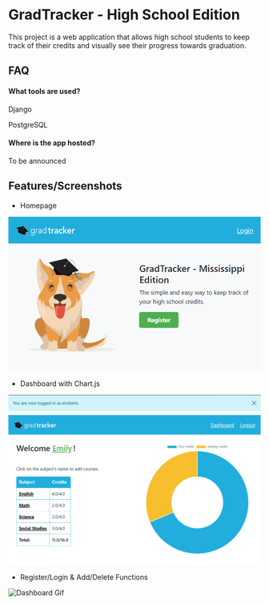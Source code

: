 
# GradTracker - High School Edition 

This project is a web application that allows high school students to keep track of their credits and visually see their progress towards graduation.





## FAQ

#### What tools are used?

Django

PostgreSQL

#### Where is the app hosted?

To be announced




## Features/Screenshots
- Homepage

![alt text](screenshots/home.png)
- Dashboard with Chart.js 

![Dashoard Image](screenshots/dashboard.png)

- Register/Login & Add/Delete Functions

![Dashboard Gif](screenshots/gradtrack_demo2023.gif)

